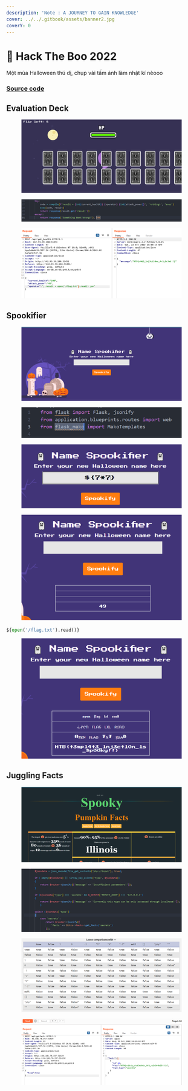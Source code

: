 ```yaml
---
description: 'Note : A JOURNEY TO GAIN KNOWLEDGE'
cover: ../../.gitbook/assets/banner2.jpg
coverY: 0
---
```


# 🎃 Hack The Boo 2022

Một mùa Halloween thú dị, chụp vài tấm ảnh làm nhật kí nèooo

### [Source code](https://drive.google.com/drive/folders/11yyoWl-3WRG0eXSEapZlkZCotxsF-v-e?usp=sharing)

## Evaluation Deck

<figure><img src="../../.gitbook/assets/image (4).png" alt=""><figcaption></figcaption></figure>

<figure><img src="../../.gitbook/assets/image (8).png" alt=""><figcaption></figcaption></figure>

<figure><img src="../../.gitbook/assets/image (23).png" alt=""><figcaption></figcaption></figure>

## Spookifier

<figure><img src="../../.gitbook/assets/image (20).png" alt=""><figcaption></figcaption></figure>

<figure><img src="../../.gitbook/assets/image (6).png" alt=""><figcaption></figcaption></figure>

<figure><img src="../../.gitbook/assets/image (21).png" alt=""><figcaption></figcaption></figure>

<figure><img src="../../.gitbook/assets/image (2) (1).png" alt=""><figcaption></figcaption></figure>

```python
${open('/flag.txt').read()}
```

<figure><img src="../../.gitbook/assets/image (19).png" alt=""><figcaption></figcaption></figure>

## Juggling Facts

<figure><img src="../../.gitbook/assets/image (16).png" alt=""><figcaption></figcaption></figure>

<figure><img src="../../.gitbook/assets/image (9).png" alt=""><figcaption></figcaption></figure>

<figure><img src="../../.gitbook/assets/image (10).png" alt=""><figcaption></figcaption></figure>

<figure><img src="../../.gitbook/assets/image (1).png" alt=""><figcaption></figcaption></figure>
